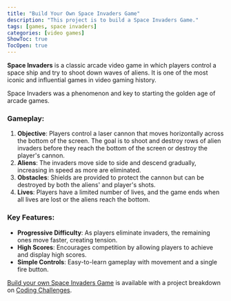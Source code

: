 ```yaml
---
title: "Build Your Own Space Invaders Game"
description: "This project is to build a Space Invaders Game."
tags: [games, space invaders]
categories: [video games]
ShowToc: true
TocOpen: true
---
```


**Space Invaders** is a classic arcade video game in which players control a space ship and try to shoot down waves of aliens. It is one of the most iconic and influential games in video gaming history.

Space Invaders was a phenomenon and key to starting the golden age of arcade games.

<!--more-->

### Gameplay:
1. **Objective**: Players control a laser cannon that moves horizontally across the bottom of the screen. The goal is to shoot and destroy rows of alien invaders before they reach the bottom of the screen or destroy the player's cannon.
2. **Aliens**: The invaders move side to side and descend gradually, increasing in speed as more are eliminated.
3. **Obstacles**: Shields are provided to protect the cannon but can be destroyed by both the aliens' and player's shots.
4. **Lives**: Players have a limited number of lives, and the game ends when all lives are lost or the aliens reach the bottom.

### Key Features:
- **Progressive Difficulty**: As players eliminate invaders, the remaining ones move faster, creating tension.
- **High Scores**: Encourages competition by allowing players to achieve and display high scores.
- **Simple Controls**: Easy-to-learn gameplay with movement and a single fire button.


[Build your own Space Invaders Game](https://codingchallenges.fyi/challenges/challenge-space-invaders) is available with a project breakdown on [Coding Challenges](https://codingchallenges.fyi/).